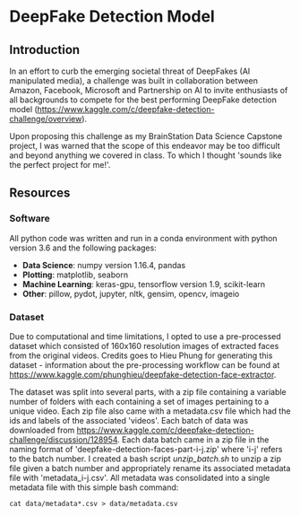 # DeepFake Detection Model

## Introduction

In an effort to curb the emerging societal threat of DeepFakes (AI manipulated media), a challenge was built in collaboration between Amazon, Facebook, Microsoft and Partnership on AI to invite enthusiasts of all backgrounds to compete for the best performing DeepFake detection model (https://www.kaggle.com/c/deepfake-detection-challenge/overview).

Upon proposing this challenge as my BrainStation Data Science Capstone project, I was warned that the scope of this endeavor may be too difficult and beyond anything we covered in class. To which I thought 'sounds like the perfect project for me!'.


## Resources


### Software

All python code was written and run in a conda environment with python version 3.6 and the following packages:
- **Data Science**: numpy version 1.16.4, pandas
- **Plotting**: matplotlib, seaborn
- **Machine Learning**: keras-gpu, tensorflow version 1.9, scikit-learn
- **Other**: pillow, pydot, jupyter, nltk, gensim, opencv, imageio


### Dataset

Due to computational and time limitations, I opted to use a pre-processed dataset which consisted of 160x160 resolution images of extracted faces from the original videos. Credits goes to Hieu Phung for generating this dataset - information about the pre-processing workflow can be found at https://www.kaggle.com/phunghieu/deepfake-detection-face-extractor.

The dataset was split into several parts, with a zip file containing a variable number of folders with each containing a set of images pertaining to a unique video. Each zip file also came with a metadata.csv file which had the ids and labels of the associated 'videos'. Each batch of data was downloaded from https://www.kaggle.com/c/deepfake-detection-challenge/discussion/128954. Each data batch came in a zip file in the naming format of 'deepfake-detection-faces-part-i-j.zip' where 'i-j' refers to the batch number. I created a bash script *unzip_batch.sh* to unzip a zip file given a batch number and appropriately rename its associated metadata file with 'metadata_i-j.csv'. All metadata was consolidated into a single metadata file with this simple bash command:

```cat data/metadata*.csv > data/metadata.csv```
